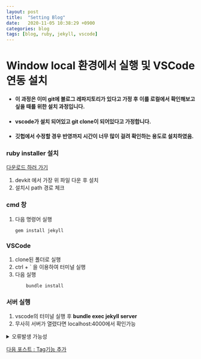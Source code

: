 ```yaml
---
layout: post
title:  "Setting Blog"
date:   2020-11-05 10:38:29 +0900
categories: blog
tags: [blog, ruby, jekyll, vscode]
---
```

#  Window local 환경에서 실행 및 VSCode 연동 설치

- #### 이 과정은 이미 git에 블로그 레파지토리가 있다고 가정 후 이를 로컬에서 확인해보고 싶을 때를 위한 설치 과정입니다. 
- #### vscode가 설치 되어있고 git clone이 되어있다고 가정합니다. 

- #### 깃헙에서 수정할 경우 반영까지 시간이 너무 많이 걸려 확인하는 용도로 설치하였음.

### ruby installer 설치   
 [다운로드 하러 가기](https://rubyinstaller.org/downloads/)
 1. devkit 에서 가장 위 파일 다운 후 설치
 2. 설치시 path 경로 체크   

### cmd 창
 1. 다음 명령어 실행
    ```shell
    gem install jekyll
    ```

### VSCode
1. clone된 폴더로 실행
2. ctrl + ` 을 이용하여 터미널 실행
3. 다음 실행
    ```shell
        bundle install
    ```


### 서버 실행
1. vscode의 터미널 실행 후
 **bundle exec jekyll server**
2. 무사히 서버가 열렸다면 localhost:4000에서 확인가능


<details>
<summary>오류발생 가능성</summary>
<div markdown="1">

- webrick가 없다고 나올수 있음
- bundle add webrick 후 다시 bundle install


</div>
</details>

[다음 포스트 : Tag기능 추가](./blog-2.html)
